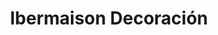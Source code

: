 ---
title: "Ibermaison Decoración"
url: /sant-rafel-de-sa-creu/ibermaison-decoracion/
shop: muebles
---